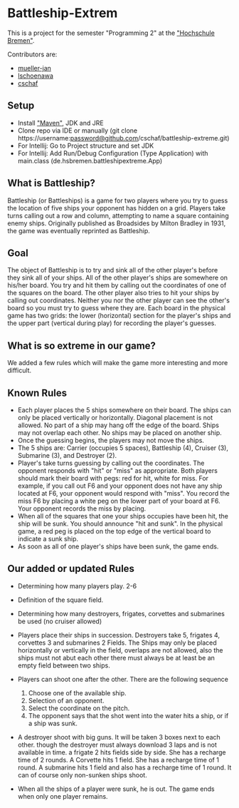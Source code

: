 # Battleship-Extrem
This is a project for the semester "Programming 2" at the ["Hochschule Bremen"](http://www.hs-bremen.de/).

Contributors are:
* [mueller-jan](https://github.com/mueller-jan/)
* [lschoenawa](https://github.com/lschoenawa/)
* [cschaf](https://github.com/cschaf/)

## Setup
* Install ["Maven"](http://maven.apache.org/guides/getting-started/maven-in-five-minutes.html), JDK and JRE
* Clone repo via IDE or manually (git clone https://username:password@github.com/cschaf/battleship-extreme.git)
* For Intellij: Go to Project structure and set JDK
* For Intellij: Add Run/Debug Configuration (Type Application) with main.class (de.hsbremen.battleshipextreme.App)


## What is Battleship?
Battleship (or Battleships) is a game for two players where you try to guess the location of five ships your opponent has hidden on a grid. Players take turns calling out a row and column, attempting to name a square containing enemy ships. Originally published as Broadsides by Milton Bradley in 1931, the game was eventually reprinted as Battleship.
## Goal
The object of Battleship is to try and sink all of the other player's before they sink all of your ships. All of the other player's ships are somewhere on his/her board.  You try and hit them by calling out the coordinates of one of the squares on the board.  The other player also tries to hit your ships by calling out coordinates.  Neither you nor the other player can see the other's board so you must try to guess where they are.  Each board in the physical game has two grids:  the lower (horizontal) section for the player's ships and the upper part (vertical during play) for recording the player's guesses.
## What is so extreme in our game?
We added a few rules which will make the game more interesting and more difficult.
## Known Rules
* Each player places the 5 ships somewhere on their board. The ships can only be placed vertically or horizontally. Diagonal placement is not allowed. No part of a ship may hang off the edge of the board.  Ships may not overlap each other.  No ships may be placed on another ship. 
* Once the guessing begins, the players may not move the ships.
* The 5 ships are:  Carrier (occupies 5 spaces), Battleship (4), Cruiser (3), Submarine (3), and Destroyer (2).
* Player's take turns guessing by calling out the coordinates. The opponent responds with "hit" or "miss" as appropriate.  Both players should mark their board with pegs:  red for hit, white for miss. For example, if you call out F6 and your opponent does not have any ship located at F6, your opponent would respond with "miss".  You record the miss F6 by placing a white peg on the lower part of your board at F6.  Your opponent records the miss by placing.
* When all of the squares that one your ships occupies have been hit, the ship will be sunk.   You should announce "hit and sunk".  In the physical game, a red peg is placed on the top edge of the vertical board to indicate a sunk ship. 
* As soon as all of one player's ships have been sunk, the game ends.

## Our added or updated Rules
* Determining how many players play. 2-6
* Definition of the square field.
* Determining how many destroyers, frigates, corvettes and submarines be used (no cruiser allowed)
* Players place their ships in succession. Destroyers take 5, frigates 4, corvettes 3 and submarines 2 Fields. The Ships may only be placed horizontally or vertically in the field, overlaps
are not allowed, also the ships must not abut each other there must always be at least
be an empty field between two ships.
* Players can shoot one after the other. There are the following sequence

  1.  Choose one of the available ship.
  2.  Selection of an opponent.
  3.  Select the coordinate on the pitch.
  4.  The opponent says that the shot went into the water hits a ship, or if a ship was sunk.

* A destroyer shoot with big guns. It will be taken 3 boxes next to each other. though
the destroyer must always download 3 laps and is not available in time. a frigate
2 hits fields side by side. She has a recharge time of 2 rounds. A Corvette hits 1 field. She has a recharge time of 1 round. A submarine hits 1 field and also has a recharge time of 1 round. It can of course only non-sunken ships shoot.
* When all the ships of a player were sunk, he is out. The game ends when only one player remains.
